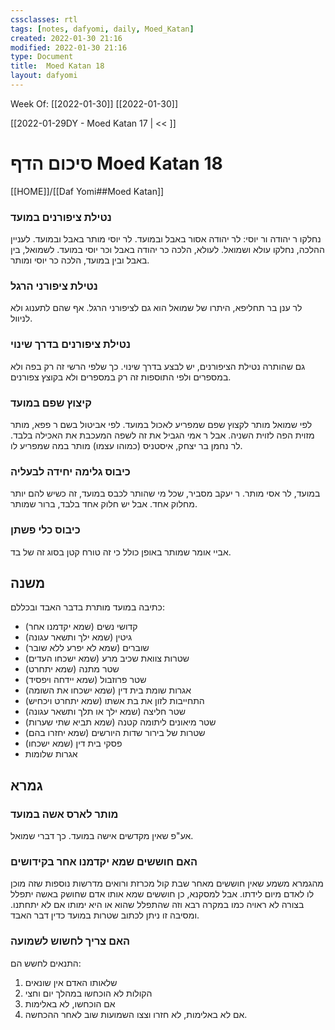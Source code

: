 ```yaml
---
cssclasses: rtl
tags: [notes, dafyomi, daily, Moed_Katan] 
created: 2022-01-30 21:16
modified: 2022-01-30 21:16
type: Document
title:  Moed Katan 18
layout: dafyomi
---
```

Week Of: [[2022-01-30]]
[[2022-01-30]]

[[2022-01-29DY - Moed Katan 17 | << ]] 

# סיכום הדף  Moed Katan 18

[[HOME]]/[[Daf Yomi##Moed Katan]]

### נטילת ציפורנים במועד
נחלקו ר יהודה ור יוסי: לר יהודה אסור באבל ובמועד.
לר יוסי מותר באבל ובמועד.
לעניין ההלכה, נחלקו עולא ושמואל. לעולא, הלכה כר יהודה באבל וכר יוסי במועד. 
לשמואל, בין באבל ובין במועד, הלכה כר יוסי ומותר.
### נטילת ציפורני הרגל
לר ענן בר תחליפא, היתרו של שמואל הוא גם לציפורני הרגל. אף שהם לתענוג ולא לניוול.
### נטילת ציפורנים בדרך שינוי
גם שהותרה נטילת הציפורנים, יש לבצע בדרך שינוי. כך שלפי הרשי זה רק בפה ולא במספרים ולפי התוספות זה רק במספרים ולא בקוצץ צפורנים.
### קיצוץ שפם במועד
לפי שמואל מותר לקצוץ שפם שמפריע לאכול במועד. לפי אביטול בשם ר פפא, מותר מזוית הפה לזוית השניה. אבל ר אמי הגביל את זה לשפה המעכבת את האכילה בלבד. לר נחמן בר יצחק, איסטניס (כמוהו עצמו) מותר במה שמפריע לו.
### כיבוס גלימה יחידה לבעליה
במועד, לר אסי מותר.
ר יעקב מסביר, שכל מי שהותר לכבס במועד, זה כשיש להם יותר מחלוק אחד. אבל יש חלוק אחד בלבד, ברור שמותר.
### כיבוס כלי פשתן
אביי אומר שמותר באופן כולל כי זה טורח קטן בסוג זה של בד.
## משנה
כתיבה במועד מותרת בדבר האבד ובכללם:
- קדושי נשים (שמא יקדמנו אחר)
- גיטין (שמא ילך ותשאר עגונה) 
- שוברים (שמא לא יפרע ללא שובר)
- שטרות צוואת שכיב מרע (שמא ישכחו העדים)
- שטר מתנה (שמא יתחרט)
- שטר פרוזבול (שמא יידחה ויפסיד)
- אגרות שומת בית דין (שמא ישכחו את השומה)
- התחייבות לזון את בת אשתו (שמא יתחרט ויכחיש)
- שטר חליצה (שמא ילך או תלך ותשאר עגונה)
- שטר מיאונים ליתומה קטנה (שמא תביא שתי שערות)
- שטרות של בירור שדות היורשים (שמא יחזרו בהם)
- פסקי בית דין (שמא ישכחו)
- אגרות שלומות

## גמרא
### מותר לארס אשה במועד
אע"פ שאין מקדשים אישה במועד. כך דברי שמואל.
### האם חוששים שמא יקדמנו אחר בקידושים
מהגמרא משמע שאין חוששים מאחר שבת קול מכרזת ורואים מדרשות נוספות שזה מוכן לו לאדם מיום לידתו. אבל למסקנא, כן חוששים שמא אותו אדם שחושק באשה יתפלל בצורה לא ראויה כמו במקרה רבא וזה שהתפלל שהוא או היא ימותו אם לא יתחתנו. ומסיבה זו ניתן לכתוב שטרות במועד כדין דבר האבד.
### האם צריך לחשוש לשמועה
התנאים לחשש הם:
1. שלאותו האדם אין שונאים
2. הקולות לא הוכחשו במהלך יום וחצי
3. אם הוכחשו, לא באלימות
4. אם לא באלימות, לא חזרו וצצו השמועות שוב לאחר ההכחשה.

 

